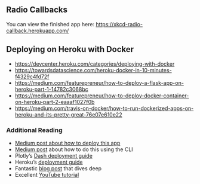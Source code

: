 ## Radio Callbacks

You can view the finished app here: https://xkcd-radio-callback.herokuapp.com/

## Deploying on Heroku with Docker
* https://devcenter.heroku.com/categories/deploying-with-docker
* https://towardsdatascience.com/heroku-docker-in-10-minutes-f4329c4fd72f
* https://medium.com/featurepreneur/how-to-deploy-a-flask-app-on-heroku-part-1-14782c3068bc
* https://medium.com/featurepreneur/how-to-deploy-docker-container-on-heroku-part-2-eaaaf1027f0b
* https://medium.com/travis-on-docker/how-to-run-dockerized-apps-on-heroku-and-its-pretty-great-76e07e610e22

### Additional Reading
*  [Medium post about how to deploy this app](https://austinlasseter.medium.com/how-to-deploy-a-simple-plotly-dash-app-to-heroku-622a2216eb73)
*  [Medium post](https://austinlasseter.medium.com/deploy-a-plotly-dash-app-on-heroku-4d2c3224230) about how to do this using the CLI
* Plotly’s [Dash deployment guide](https://dash.plotly.com/deployment)
* Heroku’s [deployment guide](https://devcenter.heroku.com/articles/getting-started-with-python)
* Fantastic [blog post](https://towardsdatascience.com/deploying-your-dash-app-to-heroku-the-magical-guide-39bd6a0c586c) that dives deep
* Excellent [YouTube tutorial](https://www.youtube.com/watch?v=b-M2KQ6_bM4&feature=youtu.be)
